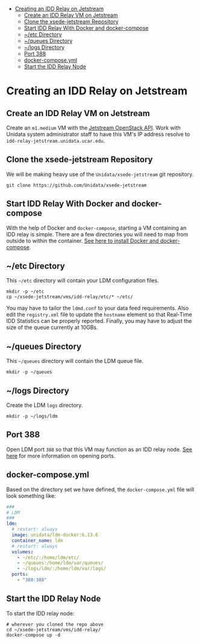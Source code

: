- [Creating an IDD Relay on Jetstream](#h:840E89CB)
  - [Create an IDD Relay VM on Jetstream](#h:4BF1C37C)
  - [Clone the xsede-jetstream Repository](#h:7544DE64)
  - [Start IDD Relay With Docker and docker-compose](#h:C89E3FF5)
  - [~/etc Directory](#h:E4AB4451)
  - [~/queues Directory](#h:F3D77CEF)
  - [~/logs Directory](#h:515DAD84)
  - [Port 388](#h:FB14DD93)
  - [docker-compose.yml](#h:95441A93)
  - [Start the IDD Relay Node](#h:80DA881B)



<a id="h:840E89CB"></a>

# Creating an IDD Relay on Jetstream


<a id="h:4BF1C37C"></a>

## Create an IDD Relay VM on Jetstream

Create an `m1.medium` VM with the [Jetstream OpenStack API](https://github.com/Unidata/xsede-jetstream/blob/master/openstack/readme.md). Work with Unidata system administrator staff to have this VM's IP address resolve to `idd-relay-jetstream.unidata.ucar.edu`.


<a id="h:7544DE64"></a>

## Clone the xsede-jetstream Repository

We will be making heavy use of the `Unidata/xsede-jetstream` git repository.

```shell
git clone https://github.com/Unidata/xsede-jetstream
```


<a id="h:C89E3FF5"></a>

## Start IDD Relay With Docker and docker-compose

With the help of Docker and `docker-compose`, starting a VM containing an IDD relay is simple. There are a few directories you will need to map from outside to within the container. [See here to install Docker and docker-compose](https://github.com/Unidata/xsede-jetstream/blob/master/docker-readme.md).


<a id="h:E4AB4451"></a>

## ~/etc Directory

This `~/etc` directory will contain your LDM configuration files.

```shell
mkdir -p ~/etc
cp ~/xsede-jetstream/vms/idd-relay/etc/* ~/etc/
```

You may have to tailor the `ldmd.conf` to your data feed requirements. Also edit the `registry.xml` file to update the `hostname` element so that Real-Time IDD Statistics can be properly reported. Finally, you may have to adjust the size of the queue currently at 10GBs.


<a id="h:F3D77CEF"></a>

## ~/queues Directory

This `~/queues` directory will contain the LDM queue file.

```shell
mkdir -p ~/queues
```


<a id="h:515DAD84"></a>

## ~/logs Directory

Create the LDM `logs` directory.

```shell
mkdir -p ~/logs/ldm
```


<a id="h:FB14DD93"></a>

## Port 388

Open LDM port `388` so that this VM may function as an IDD relay node. [See here](https://github.com/Unidata/xsede-jetstream/blob/master/openstack/readme.md#h:D6B1D4C2) for more information on opening ports.


<a id="h:95441A93"></a>

## docker-compose.yml

Based on the directory set we have defined, the `docker-compose.yml` file will look something like:

```yaml
###
# LDM
###
ldm:
  # restart: always
  image: unidata/ldm-docker:6.13.6
  container_name: ldm
  # restart: always
  volumes:
    - ~/etc/:/home/ldm/etc/
    - ~/queues:/home/ldm/var/queues/
    - ~/logs/ldm/:/home/ldm/var/logs/
  ports:
    - "388:388"
```


<a id="h:80DA881B"></a>

## Start the IDD Relay Node

To start the IDD relay node:

```shell
# wherever you cloned the repo above
cd ~/xsede-jetstream/vms/idd-relay/
docker-compose up -d
```
